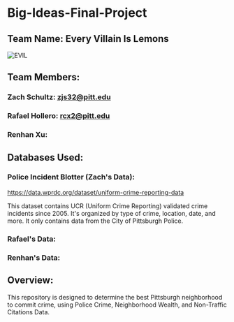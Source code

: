 # Big-Ideas-Final-Project

## Team Name: Every Villain Is Lemons

![EVIL](https://external-preview.redd.it/2Ak3d6XGDuQYCuWI7El8esni0FwedYaAHJYs-oqR0po.png?auto=webp&s=d38585bf7a2d1c1a679251308b7e3c1c5e771f6e)

## Team Members:

### Zach Schultz: zjs32@pitt.edu
### Rafael Hollero: rcx2@pitt.edu
### Renhan Xu:

## Databases Used:

### Police Incident Blotter (Zach's Data):

https://data.wprdc.org/dataset/uniform-crime-reporting-data

This dataset contains UCR (Uniform Crime Reporting) validated crime incidents since 2005. It's organized by type of crime, location, date, and more. It only contains data from the City of Pittsburgh Police. 

### Rafael's Data:



### Renhan's Data:



## Overview:

This repository is designed to determine the best Pittsburgh neighborhood to commit crime, using Police Crime, Neighborhood Wealth, and Non-Traffic Citations Data.
